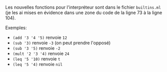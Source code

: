Les nouvelles fonctions pour l'interpréteur sont dans le fichier `builtins.ml` (je les ai mises en évidence dans une zone du code de la ligne 73 à la ligne 104).

Exemples:
- `(add '3 '4 '5)` renvoie `12`
- `(sub '3)` renvoie `-3` (on peut prendre l'opposé)
- `(sub '3 '5)` renvoie `-2`
- `(mult '2 '3 '4)` renvoie `24`
- `(leq '5 '10)` renvoie `t`
- `(leq '5 '4)` renvoie `nil`

